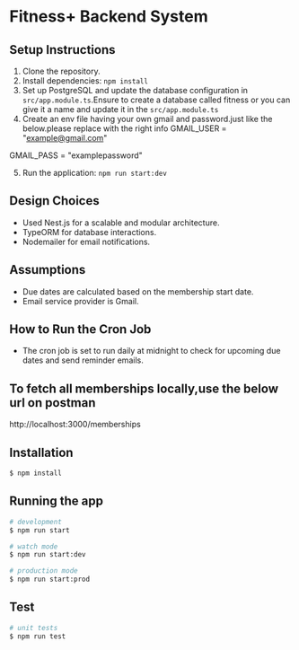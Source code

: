 # Fitness+ Backend System

## Setup Instructions
1. Clone the repository.
2. Install dependencies: `npm install`
3. Set up PostgreSQL and update the database configuration in `src/app.module.ts`.Ensure to create a database called fitness or you can give it a name and update it in the `src/app.module.ts`
4. Create an env file having your own gmail and password.just like the below.please replace with the right info
GMAIL_USER = "example@gmail.com"

GMAIL_PASS = "examplepassword"

5. Run the application: `npm run start:dev`

## Design Choices
- Used Nest.js for a scalable and modular architecture.
- TypeORM for database interactions.
- Nodemailer for email notifications.

## Assumptions
- Due dates are calculated based on the membership start date.
- Email service provider is Gmail.

## How to Run the Cron Job
- The cron job is set to run daily at midnight to check for upcoming due dates and send reminder emails.

## To fetch all memberships locally,use the below url on postman
http://localhost:3000/memberships


## Installation

```bash
$ npm install
```

## Running the app

```bash
# development
$ npm run start

# watch mode
$ npm run start:dev

# production mode
$ npm run start:prod
```

## Test

```bash
# unit tests
$ npm run test



